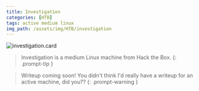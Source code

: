 ```yaml
---
title: Investigation
categories: [HTB]
tags: active medium linux
img_path: /assets/img/HTB/investigation
---
```


![investigation.card](Investigation.png)

> Investigation is a medium Linux machine from Hack the Box. 
{: .prompt-tip }

> Writeup coming soon! You didn't think I'd really have a writeup for an active machine, did you??
{: .prompt-warning }